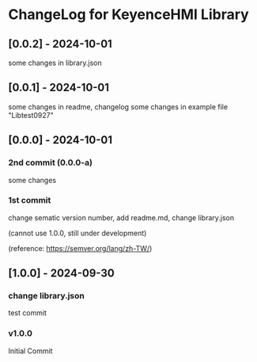# ChangeLog for KeyenceHMI Library
## [0.0.2] - 2024-10-01
some changes in library.json
## [0.0.1] - 2024-10-01
some changes in readme, changelog
some changes in example file "Libtest0927"
## [0.0.0] - 2024-10-01
### 2nd commit (0.0.0-a)
some changes
### 1st commit
change sematic version number, add readme.md, change library.json

(cannot use 1.0.0, still under development)

(reference: https://semver.org/lang/zh-TW/)

## [1.0.0] - 2024-09-30
### change library.json 
test commit
### v1.0.0
Initial Commit